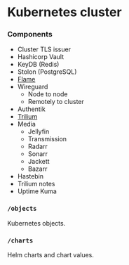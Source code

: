 # Kubernetes cluster

### Components
- Cluster TLS issuer
- Hashicorp Vault
- KeyDB (Redis)
- Stolon (PostgreSQL)
- [Flame](https://github.com/pawelmalak/flame)
- Wireguard
    - Node to node
    - Remotely to cluster
- Authentik
- [Trilium](https://github.com/zadam/trilium)
- Media
    - Jellyfin
    - Transmission
    - Radarr
    - Sonarr
    - Jackett
    - Bazarr
- Hastebin
- Trilium notes
- Uptime Kuma

### `/objects`

Kubernetes objects.

### `/charts`

Helm charts and chart values.
